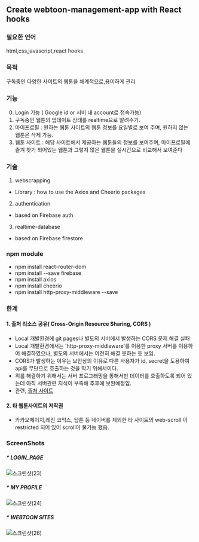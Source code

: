 ## Create webtoon-management-app with React hooks

### 필요한 언어 

html,css,javascript,react hooks

### 목적 

구독중인 다양한 사이트의 웹툰을 체계적으로,용이하게 관리

### 기능 
0. Login 기능 ( Google id or 서버 내 account로 접속가능)  
1. 구독중인 웹툰의 업데이트 상태를 realtime으로 알려주기.
2. 마이프로필 : 원하는 웹툰 사이트의 웹툰 정보를 요일별로 보여 주며, 원하지 않는 웹툰은 삭제 가능.
3. 웹툰 사이트 : 해당 사이트에서 제공하는 웹툰들의 정보를 보여주며, 마이프로필에 즐겨 찾기 되어있는 웹툰과 그렇지 않은 웹툰을 실시간으로 비교해서 보여준다

### 기술

1. webscrapping
- Library : how to use the Axios and Cheerio packages
2. authentication 
- based on Firebase auth
3. realtime-database
- based on Firebase firestore

### npm module

*  npm install react-router-dom
*  npm install --save firebase
*  npm install axios
*  npm install cheerio
*  npm install http-proxy-middleware --save

### 한계

#### 1.  출처 리소스 공유( Cross-Origin Resource Sharing, CORS )

 - Local 개발환경에  git pages나 별도의 서버에서 발생하는 CORS 문제 해결 실패
 - Local 개발환경에서는 'http-proxy-middleware'를 이용한 proxy 서버를 이용하여 해결하였으나, 별도의 서버에서는 여전히 해결 못하는 듯 보임.
 - CORS가 발생하는 이유는 보안상의 이유로 다른 사용자가 id, secret을 도용하여 api를 무단으로 호출하는 것을 막기 위해서이다. 
 - 위를 해결하기 위해서는 서버 프로그래밍을 통해서만 데이터를 호출하도록 되어 있는데 아직 서버관련 지식이 부족해 추후에 보완예정임.
 - 관련,  <a href="https://msyu1207.tistory.com/entry/React%EB%A1%9C-%EC%98%81%ED%99%94-%EA%B2%80%EC%83%89-%EC%82%AC%EC%9D%B4%ED%8A%B8%EB%A5%BC-%EB%A7%8C%EB%93%A4%EC%96%B4%EB%B3%B4%EC%9E%90-%EC%84%B8%EB%B2%88%EC%A7%B8-%EB%84%A4%EC%9D%B4%EB%B2%84-API-%EC%82%AC%EC%9A%A9-React-%EB%B0%B0%ED%8F%AC-CORS-%EC%84%A4%EC%A0%95-%ED%95%98%EA%B8%B0?category=906762">출처 사이트</a>


#### 2.  타 웹툰사이트의 저작권

 - 카카오페이지,레진 코믹스, 탑툰 등 네이버를 제외한 타 사이트의 web-scroll 이 restricted 되어 있어 scroll이 불가능 했음.
 
 ### ScreenShots
 
 ##### * LOGIN_PAGE
 
 ![스크린샷(23)](https://user-images.githubusercontent.com/40168455/105628852-c6dc0700-5e82-11eb-821c-1d5964ac24b7.png)
 
  ##### * MY PROFILE
  
![스크린샷(24)](https://user-images.githubusercontent.com/40168455/105628855-ce031500-5e82-11eb-88ae-8cfec39ed55e.png)

  ##### * WEBTOON SITES 
  
![스크린샷(26)](https://user-images.githubusercontent.com/40168455/105628859-d0656f00-5e82-11eb-8b0b-678fee3da231.png)


